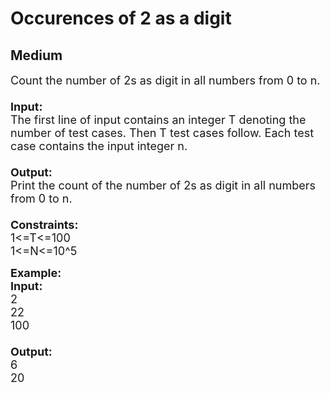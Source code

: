 # Occurences of 2 as a digit
## Medium
<div class="problems_problem_content__Xm_eO"><p><span style="font-size:18px">Count the number of 2s as digit in all numbers from 0 to n.<br>
<br>
<strong>Input:</strong><br>
The first line of input contains an integer T denoting the number of test cases. Then T test cases follow. Each test case contains the input integer n.<br>
<br>
<strong>Output:</strong><br>
Print the count of the number of 2s as digit in all numbers from 0 to n.<br>
<br>
<strong>Constraints:</strong><br>
1&lt;=T&lt;=100<br>
1&lt;=N&lt;=10^5</span></p>

<p><span style="font-size:18px"><strong>Example:<br>
Input:</strong><br>
2<br>
22<br>
100<br>
<br>
<strong>Output:</strong><br>
6<br>
20</span></p>
</div>